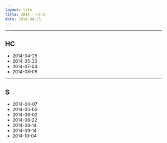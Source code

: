 ```yaml
---
layout: life
title: 2014 - HC-S
date: 2014-04-25
---
```


------------------

## HC ##

* 2014-04-25
* 2014-05-30
* 2014-07-04
* 2014-08-09

------------------

## S ##

* 2014-04-07
* 2014-05-05
* 2014-06-02
* 2014-06-22
* 2014-08-14
* 2014-09-14
* 2014-10-04
